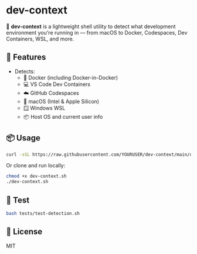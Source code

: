 # dev-context

🧭 **dev-context** is a lightweight shell utility to detect what development environment you're running in — from macOS to Docker, Codespaces, Dev Containers, WSL, and more.

## 🚀 Features

- Detects:
  - 🐳 Docker (including Docker-in-Docker)
  - 💻 VS Code Dev Containers
  - ☁️ GitHub Codespaces
  - 🍎 macOS (Intel & Apple Silicon)
  - 🪟 Windows WSL
  - 📦 Host OS and current user info

## 📦 Usage

```bash
curl -sSL https://raw.githubusercontent.com/YOURUSER/dev-context/main/dev-context.sh | bash
```

Or clone and run locally:

```bash
chmod +x dev-context.sh
./dev-context.sh
```

## 🧪 Test

```bash
bash tests/test-detection.sh
```

## 🪪 License

MIT
